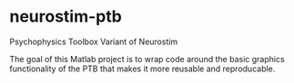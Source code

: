 # neurostim-ptb
Psychophysics Toolbox Variant of Neurostim

The goal of this Matlab project is to wrap code around the basic graphics functionality of the PTB that makes 
it more reusable and reproducable. 
